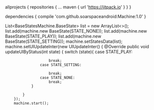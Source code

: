 allprojects {
		repositories {
			...
			maven { url 'https://jitpack.io' }
		}
	}



dependencies {
	        compile 'com.github.soarspaceandroid:Machine:1.0'
	}



List<BaseStatesMachine.BaseState> list = new ArrayList<>();
        list.add(machine.new BaseState(STATE_NONE));
        list.add(machine.new BaseState(STATE_PLAY));
        list.add(machine.new BaseState(STATE_SETTING));
        machine.setStatesData(list);
        machine.setUIUpdateInter(new UIUpdateInter() {
            @Override
            public void updateUIByStatus(int state) {
                switch (state){
                    case STATE_PLAY:

                        break;
                    case STATE_SETTING:

                        break;
                    case STATE_NONE:
                        break;
                }

            }
        });
        machine.start();